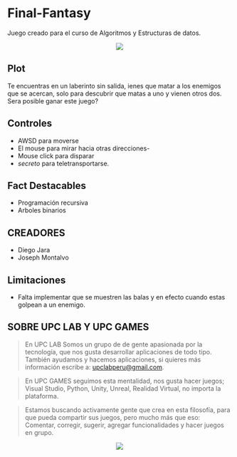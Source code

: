 # Final-Fantasy
Juego creado para el curso de Algoritmos y Estructuras de datos.

<div align="center">
  <img src="https://user-images.githubusercontent.com/9372893/27962392-66f6d14c-62f7-11e7-9746-9d260b567177.png">
</div>

## Plot
Te encuentras en un laberinto sin salida, ienes que matar a los enemigos que se acercan, solo para descubrir que matas a uno y vienen otros dos.
Sera posible ganar este juego?

## Controles

- AWSD para moverse
- El mouse para mirar hacia otras direcciones-
- Mouse click para disparar
- *secreto* para teletransportarse.

## Fact Destacables

- Programación recursiva
- Arboles binarios

## CREADORES

- Diego Jara
- Joseph Montalvo

## Limitaciones
- Falta implementar que se muestren las balas y en efecto cuando estas golpean a un enemigo.

## SOBRE UPC LAB Y UPC GAMES
> En UPC LAB Somos un grupo de  de gente apasionada por la tecnología, que nos gusta desarrollar aplicaciones de todo tipo.
> También ayudamos y hacemos aplicaciones, si quieres más información escribe a: <upclabperu@gmail.com>.

> En UPC GAMES seguimos esta mentalidad, nos gusta hacer juegos; Visual Studio, Python, Unity, Unreal, Realidad Virtual, no importa la plataforma.  

> Estamos buscando activamente gente que crea en esta filosofía, para que pueda compartir sus juegos, pero mucho más que eso: 
> Comentar, corregir, sugerir, agregar funcionalidades y hacer juegos en grupo.

<div align="center">
  <a href="https://github.com/upclab">
    <img src="https://cloud.githubusercontent.com/assets/9372893/16879913/501dca4a-4a78-11e6-9783-3600e0b260d8.png">
  </a>
</div>
